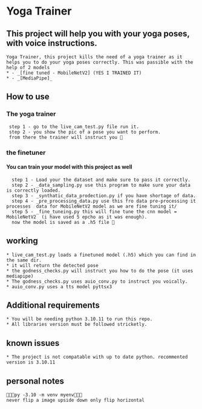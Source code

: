 # Yoga Trainer


## This project will help you with your yoga poses, with voice instructions.
    Yoga Trainer, this project kills the need of a yoga trainer as it helps you to do your yoga poses correctly. This was passible with the help of 2 models
    * - _[fine tuned - MobileNetV2] (YES I TRAINED IT)
    * - _[MediaPipe]_


## How to use 
  ### The yoga trainer
     step 1 - go to the live_cam_test.py file run it.
     step 2 - you show the pic of a pose you want to perform.
     from there the trainer will instruct you 🎉
  ### the finetuner 
  #### You can train your model with this project as well
      step 1 - Load your the dataset and make sure to pass it correctly.
      step 2 - _data_sampling.py use this program to make sure your data is correctly loaded.
      step 3 - _synthatic_data_prodection.py if you have shortage of data.
      step 4 - _pre_processing_data.py use this fro data pre-processing it processes  data for MobileNetV2 model as we are fine tuning it/
      step 5 - _fine_tuneing.py this will fine tune the cnn model = MobileNetV2  (i have used 5 epcho as it was enough).
      now the model is saved as a .h5 file 🎉


## working
    * live_cam_test.py loads a finetuned model (.h5) which you can find in the same dir.
    * it will return the detected pose
    * the godness_checks.py will instruct you how to do the pose (it uses mediapipe)
    * The godness_checks.py uses auio_conv.py to instruct you voically.
    * auio_conv.py uses a tts model pyttsx3


## Additional requirements
    * You will be needing python 3.10.11 to run this repo.
    * All libraries version must be followed stricketly.


## known issues 
    * The project is not compatable with up to date python. recommented version is 3.10.11


## personal notes
    🔴🔴🔴py -3.10 -m venv myenv🔴🔴🔴
    never flip a image upside down only flip horizontal 

